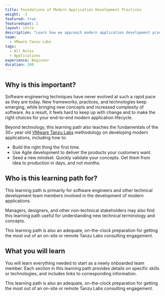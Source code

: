 ```yaml
---
title: Foundations of Modern Application Development Practices
weight: -3
featured: true
featuredspot: 1
layout: intro
description: "Learn how we approach modern application development practices, teaming, culture, and technology at VMware Tanzu Labs."
team:
  - VMware Tanzu Labs
tags:
  - All Roles
  - Applications
experience: Beginner
duration: 240
---
```

 
## Why is this important?
 
Software engineering techniques have never evolved at such a rapid pace as they are today. New frameworks, practices, and technologies keep emerging, while bringing new concepts and increased complexity of software. As a result, it feels hard to keep up with change and to make the right choices for your end-to-end modern application lifecycle.
 
Beyond technology, this learning path also teaches the fundamentals of the 30+ year old [VMware Tanzu Labs](https://tanzu.vmware.com/labs) methodology on developing modern applications, including how to:
 
- Build the right thing the first time.
- Use Agile development to deliver the products your customers want.
- Seed a new mindset. Quickly validate your concepts. Get them from idea to production in days, and not months.
 
## Who is this learning path for?
 
This learning path is primarily for software engineers and other technical development team members involved in the development of modern applications. 
 
Managers, designers, and other non-technical stakeholders may also find this learning path useful for understanding new technical terminology and concepts. 

This learning path is also an adequate, on-the-clock preparation for getting the most out of an on-site or remote Tanzu Labs consulting engagement. 

## What you will learn
 
You will learn everything needed to start as a newly onboarded team member. Each section in this learning path provides details on specific skills or technologies, and includes links to corresponding information. 

This learning path is also an adequate, on-the-clock preparation for getting the most out of an on-site or remote Tanzu Labs consulting engagement.